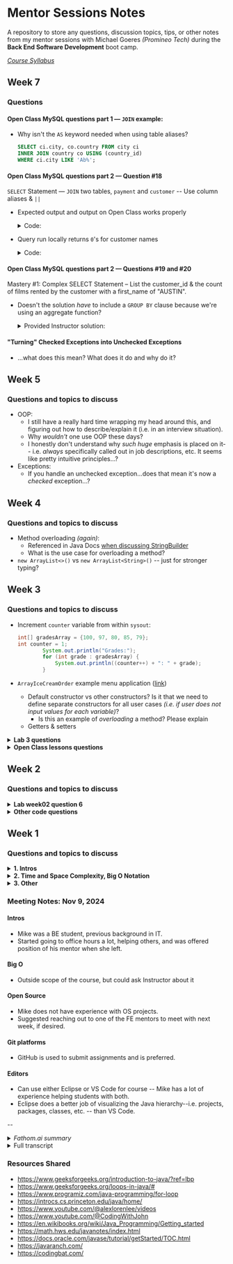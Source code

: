 # Mentor Sessions Notes

A repository to store any questions, discussion topics, tips, or other notes from my mentor sessions with Michael Goeres _(Promineo Tech)_ during the **Back End Software Development** boot camp.

_[Course Syllabus](https://github.com/elliotvhill/promineo-be-course/blob/main/week_0/2023PTBESyllabus.pdf)_

## Week 7

### Questions

#### Open Class MySQL questions part 1 — `JOIN` example:

-   Why isn't the `AS` keyword needed when using table aliases?
    ```sql
    SELECT ci.city, co.country FROM city ci
    INNER JOIN country co USING (country_id)
    WHERE ci.city LIKE 'Ab%';
    ```

#### Open Class MySQL questions part 2 — Question #18

`SELECT` Statement — `JOIN` two tables, `payment` and `customer` -- Use column aliases & `||`

-   Expected output and output on Open Class works properly

      <details><summary>Code:</summary>

    ```sql
    SELECT customer_id AS "Id", first_name AS "First Name", last_name AS "Last Name",
        ROUND(AVG(amount),2) AS "Average Spent" FROM payment
    JOIN customer USING (customer_id)
    GROUP BY customer_id LIMIT 5;

    -- Output:
    | Id  | Customer Name    | Average Spent |
    | --- | ---------------- | ------------- |
    |  1  | MARY SMITH       | 3.71          |
    |  2  | PATRICIA JOHNSON | 4.77          |
    |  3  | LINDA WILLIAMS   | 5.21          |
    |  4  | BARBARA JONES    | 3.72          |
    |  5  | ELIZABETH BROWN  | 3.81          |
    ```

      </details>


-   Query run locally returns `0`'s for customer names

      <details><summary>Code:</summary>

    ```sql
    SELECT customer_id AS "Id", first_name AS "First Name", last_name AS "Last Name",
        ROUND(AVG(amount),2) AS "Average Spent" FROM payment
    JOIN customer USING (customer_id)
    GROUP BY customer_id LIMIT 5;

    -- Output:
    +----+---------------+---------------+
    | Id | Customer Name | Average Spent |
    +----+---------------+---------------+
    |  1 |             0 |          3.71 |
    |  2 |             0 |          4.77 |
    |  3 |             0 |          5.22 |
    |  4 |             0 |          3.72 |
    |  5 |             0 |          3.81 |
    +----+---------------+---------------+
    ```

      </details>

#### Open Class MySQL questions part 2 — Questions #19 and #20

Mastery #1: Complex SELECT Statement – List the customer_id & the count of films rented by the customer with a first_name of "AUSTIN".

-   Doesn't the solution _have_ to include a `GROUP BY` clause because we're using an aggregate function?

      <details><summary>Provided Instructor solution:</summary>

    ```sql
    SELECT customer_id AS "Id", COUNT(rental_id) AS "Number of Rentals"
    FROM rental
    JOIN customer USING (customer_id)
    WHERE first_name = "AUSTIN";
    -- The above throws an error if try to run query without GROUP BY locally:

    --     ERROR 1140 (42000): In aggregated query without GROUP BY,
    --     expression #1 of SELECT list contains nonaggregated column
    --     'sakila.customer.customer_id'; this is incompatible with
    --     sql_mode=only_full_group_by
    ```

      </details>

#### "Turning" Checked Exceptions into Unchecked Exceptions

-   ...what does this mean? What does it do and why do it?

## Week 5

### Questions and topics to discuss

-   OOP:
    -   I still have a really hard time wrapping my head around this, and figuring out how to describe/explain it (i.e. in an interview situation).
    -   Why _wouldn't_ one use OOP these days?
    -   I honestly don't understand why _such huge_ emphasis is placed on it-- i.e. _always_ specifically called out in job descriptions, etc. It seems like pretty intuitive principles...?
-   Exceptions:
    -   If you handle an unchecked exception...does that mean it's now a _checked_ exception...?

## Week 4

### Questions and topics to discuss

-   Method overloading _(again)_:
    -   Referenced in Java Docs [when discussing StringBuilder](<https://docs.oracle.com/javase/tutorial/java/data/buffers.html#:~:text=The%20principal%20operations%20on%20a%20StringBuilder%20that%20are%20not%20available%20in%20String%20are%20the%20append()%20and%20insert()%20methods%2C%20which%20are%20overloaded%20so%20as%20to%20accept%20data%20of%20any%20type.>)
    -   What is the use case for overloading a method?
-   `new ArrayList<>()` vs `new ArrayList<String>()` -- just for stronger typing?

## Week 3

### Questions and topics to discuss

-   Increment `counter` variable from within `sysout`:

    ```java
    int[] gradesArray = {100, 97, 80, 85, 79};
    int counter = 1;
            System.out.println("Grades:");
            for (int grade : gradesArray) {
                System.out.println((counter++) + ": " + grade);
            }
    ```

-   `ArrayIceCreamOrder` example menu application ([link](https://learn.promineotech.com/mod/book/view.php?id=20014&chapterid=1943))
    -   Default constructor vs other constructors? Is it that we need to define separate constructors for all user cases _(i.e. if user does not input values for each variable)_?
        -   Is this an example of _overloading_ a method? Please explain
    -   Getters & setters

<details><summary><strong>Lab 3 questions</strong></summary>

-   Question 12: "_calculate the sum_ of all the letters" -- what does this mean? Should we _concatenate_ all the letters? Or count how many are in the strings combined?

-   Method question 16: using a for loop with an if statement seems verbose... why doesnt using a ternary work? e.g. something like this:

    ```java
    public static boolean stringExists(String[] arr, String str) {
        for (int i = 0; i < arr.length; i++) {
            boolean stringMatch = arr[i].equals(str);
            stringMatch == true ? true : false;
        }
    }
    // Throws "System error on token: invalid '==' operator"
    ```

-   Question 19: strange output

      <details><summary><em>Code:</em></summary>

    ```java
        // 19. Write and test a method that takes an array of Strings and
        // returns an array of int where each element
        // matches the length of the string at that position
            String[] teams = {"Chelsea", "Arsenal", "Ipswich", "West Ham"};
            stringLengths(teams);

        // Method 19:
            public static int[] stringLengths(String[] arr) {
                int[] lengths = new int[arr.length];
                for (int i = 0; i < arr.length; i++) {
                    lengths[i] = arr[i].length();
                }
                System.out.println(lengths); // Output: [I@251a69d7
                return lengths;
            }
    ```

      </details>

    -   **Explanation:** have to use `.toString()` method to print arrays to console

</details>
    
<details><summary><strong>Open Class lessons questions</strong></summary>
    
- Open Class lesson Methods part 1:
    - What is the use case for overloading a method? Why use the same method name? Couldn't that potentially be confusing?
- Open Class lesson Methods part 2:
    - Question 13: sumOfDigits Method -- I just don't get the math
- Open Class Arrays part 1:
    - States that declaring the length of an array is _optional_ -- I thought it was _required_?
        - ...Or are they just referring to declaring with an Array initializer vs. a `new` constructor?
    - Aren't arrays immutable in Java? _**Answer:** No, values can be exchanged; **length** cannot, though_

</details>

## Week 2

### Questions and topics to discuss

<details><summary><strong>Lab week02 question 6</strong></summary>

**Question 6:**

```java
// 6. Cookie Distribution:
		// Note: You will evenly distribute all of the cookies to the children
		// and as the adult you get to keep the remaining cookies for yourself.

		// a. Create two variables called numberOfCookies and numberOfChildren.
		// b. Initialize the two variables to integer values.
		// b. Use a conditional to print the following based on the following
		// conditions:
		// i. If there are 0 cookies remaining, print "Sad Face"
		// ii. If there are less than 2 cookies, print "Yes!"
		// iii. If there are less than 5 cookies, print "Whoohoooo!"
		// iv. If there are 5 or more cookies, print "Jackpot!"
```

**My solution:**

```java
int numberOfCookies = 18;
		int numberOfChildren = 14;

		int result = numberOfCookies % numberOfChildren;

		if (result == 0) {
			System.out.println("Sad Face");
		} else if (result < 2) {
			System.out.println("Yes!");
		} else if (result < 5) {
			System.out.println("Whoohoooo!");
		} else {
			System.out.println("Jackpot!");
		}

// My Questions:
//		Q: Can we assume cookies remain whole?
//		i.e. if cookies cannot be divided evenly
//		among children, does adult keep _all_ cookies?

//		Q: For time/space optimization, does it make sense to use memory
//		or to repeat the calculation w/o using extra storage?
```

</details>

<details><summary><strong>Other code questions</strong></summary>

-   What does the Java error `dead code` mean?
    > _In Eclipse, "dead code" is code that will never be executed. Usually it's in a conditional branch that logically will never be entered._

</details>

## Week 1

### Questions and topics to discuss

<details ><summary><strong>1. Intros</strong></summary>

-   What is your background?

    -   What did you study?

    -   Have you done any other coding coursework/classes/boot camps?

    -   Experience in other SWE areas? _(e.g. DevOps, Front End, Data Eng, etc.)_

    -   Where have you worked?

    -   How'd you get into the field?

-   Other hobbies?

-   Open to connecting on LinkedIn and/or other platforms?

</details>

<details ><summary><strong>2. Time and Space Complexity, Big O Notation</strong></summary>

-   Will this be discussed at all in the course?

-   Any recommendations on resources?

-   Any way to practice determining time & space complexity? (i.e. something like LeetCode but for Big O?)
    -   _Apart from analyzing my own code, of course_

</details>

<details ><summary><strong>3. Other</strong></summary>

-   Anything you wish you had known going into the course?

    -   _e.g. quirks of Java, code conventions, organization, etc._

-   Using GitLab vs. GitHub during the course -- does it matter?

    -   How about professionally?

    -   Do more organizations use GitLab or something similar? GitPod? etc.

-   Thoughts on text editors -- Eclipse vs. VS Code?

-   **Open source:**

    -   Suggestions for getting started & overcoming fear/imposter syndrome

    -   How do you show off your OS work on a resume or LinkedIn, for example?

-   Question about reassigning variables:

    -   This code incorrectly returns `true` for both sysouts:
          <details><summary>Example 1</summary>
          
          ```Java
          public static void main(String[] args) {

              int ageRequiredToDrive = 16;
              int currentAge = 14;
              currentAge = 30;

              boolean canPersonDrive = (currentAge >= ageRequiredToDrive);

              System.out.println(canPersonDrive); // returns 'true'

              currentAge = 14;
              System.out.println(canPersonDrive); // returns 'true'
              // Explanation: still returns true bc value of canPersonDrive still holds value of 'true' (bc 30 >= 16)

        }

        ```
        </details>

        ```

    -   This code incorrectly returns `false` for both sysouts:

          <details><summary>Example 2</summary>

        ```Java
        public static void main(String[] args) {

            int ageRequiredToDrive = 16;
            int currentAge = 14;
            boolean canPersonDrive = (currentAge >= ageRequiredToDrive);

            currentAge = 30;
            System.out.println(canPersonDrive); // returns 'false'

            currentAge = 24;
            System.out.println(canPersonDrive); // returns 'false'
            // Explanation: again, value of canPerson drive hasn't changed -- it's still 'false' (bc 14 <= 16)
        }
        ```

          </details>

    _**Answer:** the variable `canPersonDrive` is simmply never updated, which is wwhy it continues to return the same value after `currentAge` is reassigned -- we're not running any kind of function that would automatically update `canPersonDrive`; it's statically defined._

</details>

### Meeting Notes: Nov 9, 2024

#### Intros

-   Mike was a BE student, previous background in IT.
-   Started going to office hours a lot, helping others, and was offered position of his mentor when she left.

#### Big O

-   Outside scope of the course, but could ask Instructor about it

#### Open Source

-   Mike does not have experience with OS projects.
-   Suggested reaching out to one of the FE mentors to meet with next week, if desired.

#### Git platforms

-   GitHub is used to submit assignments and is preferred.

#### Editors

-   Can use either Eclipse or VS Code for course -- Mike has a lot of experience helping students with both.
-   Eclipse does a better job of visualizing the Java hierarchy--i.e. projects, packages, classes, etc. -- than VS Code.

--

<details><summary><em>Fathom.ai summary</em></summary>

**Elliot Hill: Back End Mentor Session**

Mentor session overview @ 0:00

> Michael and Elliot introduce themselves and discuss the purpose of the mentor session, which is for Elliot to ask general questions about the back-end development course and get advice from Michael, who previously completed the same bootcamp program.

Code editor preferences @ 3:36

> Elliot discusses his experience using Eclipse versus VS Code, noting that he is more comfortable with VS Code but is leaning towards using Eclipse for the course since it provides better visibility into the Java project structure. Michael advises that either editor is acceptable, as the focus is on learning to code rather than the specific IDE.

GitHub and version control @ 4:54

> Elliot shares his past issues with his GitHub account being suspended, and asks if it's acceptable to use GitLab instead. Michael confirms that GitHub is the preferred platform for submitting assignments, but Elliot can use VS Code to manage his code and submit it through other means if needed.

Advice for bootcamp success @ 9:15

> Michael provides advice based on his own experience going through the bootcamp, emphasizing the importance of taking advantage of mentor sessions, closely following the video lessons, and not getting stuck on any one problem for too long. He encourages Elliot to use the available resources and not be afraid to ask for help.

Recap and next steps @ 12:44

> Elliot summarizes the key topics discussed and thanks Michael for the helpful advice. Michael reminds Elliot about the additional resources provided, and encourages him to continue reaching out to mentors if he needs further assistance.

</details>

<details><summary>Full transcript</summary>

_Video link: https://fathom.video/share/DJPJKeK2P_R6V3nS7LHBwmRyKVu-rCSu_

**Michael Goeres**  
This meeting is being recorded. How are you doing today?

**Elliot Hill**  
Hey there, I'm doing well. How are you?

**Michael Goeres**  
Not bad, not bad at all.

**Elliot Hill**  
Let's do some window management here. Here we go. I appreciate you taking the time to meet on the weekend, by the way.

**Michael Goeres**  
I work two days through Saturday, so that works out. Okay. Saturday being the day thing to do, might be something that someone might need help on it.

**Elliot Hill**  
That's fair, yep.

**Michael Goeres**  
So what can I help you with?

**Elliot Hill**  
So I don't have a whole lot of questions. I kind of have just general questions. So just for a little bit of background about me, I have a bit of experience with coding. I actually did a full stack boot camp last year. It was largely front end though, which is why I'm here doing the back end.

So all the content, you know, from week one, and I've started week two even. I'm pretty good with. I have no experience with Java, but JavaScript, I know.

**Michael Goeres**  
Coding concepts are the same, the syntax is different.

**Elliot Hill**  
Exactly. Yeah, yeah. So I just had more questions about like the course in general and just like the field in general, if that's cool.

I'm curious. uh like to talk especially about open source projects um because that's open source okay uh the assignments oh no sorry just in general like yeah open source um because we have assignments that are open class but you're talking about yeah yeah yeah um yeah i i have not really dealt into you know trying to contribute to any open source projects yet i have i have a lot of imposter syndrome um and i just like wonder like do you have much experience with open

**Michael Goeres**  
I have no experience in that either, unfortunately. I almost refer you to Michael Barnell the front end mentor; I think he's done a couple open source things and if you'd like to schedule a mentor we can change that for next week.

**Elliot Hill**  
I just know that that's, you know, as someone who's a career changer, like that's something that can help build experience. So that's why I ask, um, cool. The, let's see, I have some notes here. That's what I'm looking at.

Um, these are all just like really boring questions.

**Michael Goeres**  
That's all right.

**Elliot Hill**  
So I kind of more specific to the class talking about code editors. I have never used Eclipse until now.

I'm coming from VS code. Um, does it really matter? I'm, I'm leaning more towards sticking with Eclipse. for the course because it seems like it's good to know and and used in the field a lot. But I like I said, I've got more experience with VS code and I'm struggling with the the key bindings

**Michael Goeres**  
Yeah, 100% you are allowed to use VS code.

**Elliot Hill**  
Okay.

**Michael Goeres**  
I mean just like you said Eclipse is good to know because you may go work for something that uses it. But yeah, at the same time, we're here to teach you coding not not Eclipse.

**Elliot Hill**  
Yeah. Yeah, okay Yeah, I think I'm gonna try and stick with eclipse for now, but There's a couple things that really frustrate me so far about it. So we'll see if that lasts.

Kind of similarly talking about platforms Does it matter Do you recommend using Either github or GitLab one or the over the other for the course, I know github obviously is like the big one

**Michael Goeres**  
um, we actually teach Git, we teach to use the GitHub in a very basic manner in week three. that's what we use for you submit your assignments to GitHub, then we can go get them and grade them and okay.

**Elliot Hill**  
So I asked that because I have mostly I had a really fun problem with my GitHub account a couple months ago where I was inexplicably, what's the word not banned, but suspended my account was suspended right before I was trying to interview for a job.

**Elliot Hill**  
Yeah, so I was like, okay, so I know it took them like two months to respond.

**Michael Goeres**  
Only two months because I have another that was suspended and they never responded.

**Elliot Hill**  
Wow.

**Michael Goeres**  
So he ended up, he ended up submitting his assignments to me on Slack. Oh, okay.

**Elliot Hill**  
Yeah. So that's that's why like more recently I made this and I've mostly been on git lab now using that.

And so I was curious if it matters if I were just like to submit assignments or if you prefer use GitHub.

Okay. Yes. Okay. Just curious. Also good to know.

**Michael Goeres**  
Let's see. With VS Code, you can submit that way. teach how to use terminal or the command prompt because there's more things you can do there.

**Michael Goeres**  
VS Code does so many things automatically for you that it's really nice.

**Elliot Hill**  
It is really nice.

**Michael Goeres**  
But I've helped troubleshoot with it.

**Elliot Hill**  
Yeah. And that's kind of like going back to that. like, I don't know. I feel like it's worth learning Eclipse.

I feel like VS Code, in a lot of ways, maybe makes things too easy sometimes, especially if you're new.

You know, it's kind of like a crutch, there's a lot of crutches

**Michael Goeres**  
The nice thing about Eclipse is it teaches you about the Java hierarchy better than...

Because in Java, in Eclipse, there's a project. And with the project, there's the SRC folder. And then with the SRC folder, you make a package, then with the package, you make a class.

Yeah. in VS Code, you make the project, but then the packages don't really come out looking like packages. Because in Eclipse, package looks like a little four-door file cabinet.

**Elliot Hill**  
Yeah. Yeah. I have noticed that.

That does make sense to me. Let's see. I also was wondering... I'm pretty sure I was... The syllabus, again, I'm pretty sure this is...

outside the scope of what we'll be doing in class, but is there, is there any discussion ever of, of like determining space and time complexity for algorithms like Big O notation?

**Michael Goeres**  
We don't deal with Big O. You're welcome to ask your instructor about it though.

**Elliot Hill**  
Okay, okay.

**Michael Goeres**  
My instructor, when I went through the course, he mentioned Big O and kind of said, hey, look into it.

Yeah, outside the scope of this course, but.

**Elliot Hill**  
Got it. Good to know. That was my question. Yeah. Yeah. I've, I've looked at some resources and I'm like trying to wrap my head around it, but having a little tough time.

Okay. I figured that was the case.

And then I kind of just broadly, I believe I understand and you went through the bootcamp yourself?

**Michael Goeres**  
Yes, I did.

**Elliot Hill**  
Any general advice, tips, things you wish you knew going into it? Looking back?

**Michael Goeres**  
Mentor sessions. I didn't do as many mentor sessions as I should have, because I have an associate's degree in IT.

But it had been five years by the time, since I graduated before I got into the bootcamp. I had not used any of it at all.

some of Java was like, oh, yeah, remember that. of it was like, I don't remember any about that. this course actually teaches some things to me in a better way than my community college did, as far as Java goes.

Yeah. And then I had never heard of an API when I was going through a community college. the last six weeks is all about APIs.

**Elliot Hill**  
Yeah.

**Michael Goeres**  
The videos is the biggest thing I can recommend, because each week in the LMS there's the videos, then the labs, then the open class, not open source, open class, and then the quiz and some other things, but I always stress watch the videos, code along with them, because that's your resource.

When you go to do the labs, you're like, oh, we did that in the videos, but if you don't code along with the videos, you've got to watch the video again.

**Elliot Hill**  
Yeah, definitely.

**Michael Goeres**  
Just carry that through, and I don't think you'll have this problem, but in the open class, Google searches your friend.

And I recommend if you get stuck on a question, you really want to, you have to find the answer then spend an hour on it.

you haven't found it, just submit the answer, and then every question after you submit it. We'll show you the instructor's solution, submit it and look at the answer and learn from that.

I may even say half an hour. I say half an hour to an hour on any one question. Yeah, as your frustration level goes up, you're learning to go down.

**Elliot Hill**  
Yeah, that's definitely a trap I have fallen into. I was going to say in the past, actually quite frequently is I just spend too much time trying to fight problems and at a certain point have to just call and be like, okay, let me yeah, yeah, just see if I can get

**Michael Goeres**  
Wave the white flag and yeah.

So are you in one-- you're at least in the one help channel, are you in all four help channels?

**Elliot Hill**  
I, thought I was.

**Michael Goeres**  
You're one through six, can see I'm just in one through six, Or 7 through 12. Excuse me. Now you are.

**Elliot Hill**  
great, Thank you.

**Michael Goeres**  
And don't be afraid to post in the help channels.

**Elliot Hill**  
Yeah. Awesome. Thank you. Cool.

**Michael Goeres**  
Getting better about when I meet with the students in week one is like check the help channels to make sure they're in them.

Yeah. Over a year and a half after we've been doing this, I finally figured it out. Hey, just act it.

**Elliot Hill**  
Yep. rest of that. Make sure everybody's set. Cool. Thank you for that.

That was kind of all the things that I wanted to ask about it. I saw the links that you sent over just before we hopped on.

some of them I've definitely taken a look at, but I'll take a look and go through them.

**Michael Goeres**  
Yeah, they're just there for resources. Yeah, it's not study materials.

**Elliot Hill**  
Yeah. Yeah.

**Michael Goeres**  
The last two Java range and codingbat-- Java range, I haven't spent really any time on it, but it looks like they have like questions.

That's all that is is practice Java to do questions. They do Python too on coding.

**Elliot Hill**  
Oh, okay.

**Michael Goeres**  
Okay. You can make a going for Coding Bat going to sign up for an account and get a password because I've never got any spam from them, but they keep track of your progress.

**Elliot Hill**  
Okay. Good to know. Yeah, I had not heard of this before. I'll definitely do that. I know how I'm going to spend the rest of my afternoon.

Yeah, I think I think that's really about it.

**Michael Goeres**  
I'll give you back some of your day then. like, yeah, the only thing is, like I said, don't be afraid of mentors that's because I figured I know all this because I've got an associate's degree.

It's like, no, eventually I had to get help.

**Elliot Hill**  
Oh, yeah, definitely.

**Michael Goeres**  
Yeah, that's how I kind of fell into the job is because I started going to office hours to I started helping out in office hours because after I've been through it, there's like a new cohort started behind me.

It's like, oh, so they're four weeks behind. Oh, yeah, I can help them. Yeah, yeah, I'm just talking around to help after graduating while I looking for a job.

then my mentor moved on to a coding job and so I got her job. it works out well.

**Elliot Hill**  
Awesome. Yeah, yeah, I definitely I hope to help out as much as I can to my classmates and wherever I can.

**Michael Goeres**  
And I think you see the Michael's fathom note-taker. That's just an AI bot that records and takes a transcript, you'll always get a link to that.

**Elliot Hill**  
Awesome. That's great, thank you.

**Michael Goeres**  
Cool. Yeah. Other than that, you guys have a good rest of your weekend.

**Elliot Hill**  
Thank you very much. Bye. Bye.

</details>

### Resources Shared

-   https://www.geeksforgeeks.org/introduction-to-java/?ref=lbp
-   https://www.geeksforgeeks.org/loops-in-java/#
-   https://www.programiz.com/java-programming/for-loop
-   https://introcs.cs.princeton.edu/java/home/
-   https://www.youtube.com/@alexlorenlee/videos
-   https://www.youtube.com/@CodingWithJohn
-   https://en.wikibooks.org/wiki/Java_Programming/Getting_started
-   https://math.hws.edu/javanotes/index.html
-   https://docs.oracle.com/javase/tutorial/getStarted/TOC.html
-   https://javaranch.com/
-   https://codingbat.com/
